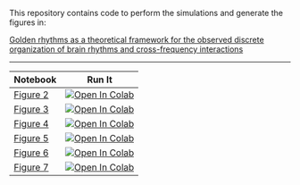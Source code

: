 This repository contains code to perform the simulations and generate the figures in:

[Golden rhythms as a theoretical framework for the observed discrete organization of brain rhythms and cross-frequency interactions](https://arxiv.org/abs/2111.09953)

---

| Notebook |  Run It |
| --- | --- |
| [Figure 2](./Figure-2.ipynb) | [![Open In Colab](https://colab.research.google.com/assets/colab-badge.svg)](https://colab.research.google.com/github/Mark-Kramer/Golden-Framework/blob/main/Figure-2.ipynb) |
| [Figure 3](./Figure-3.ipynb) | [![Open In Colab](https://colab.research.google.com/assets/colab-badge.svg)](https://colab.research.google.com/github/Mark-Kramer/Golden-Framework/blob/main/Figure-3.ipynb) |
| [Figure 4](./Figure-4.ipynb) | [![Open In Colab](https://colab.research.google.com/assets/colab-badge.svg)](https://colab.research.google.com/github/Mark-Kramer/Golden-Framework/blob/main/Figure-4.ipynb) |
| [Figure 5](./Figure-5.ipynb) | [![Open In Colab](https://colab.research.google.com/assets/colab-badge.svg)](https://colab.research.google.com/github/Mark-Kramer/Golden-Framework/blob/main/Figure-5.ipynb) |
| [Figure 6](./Figure-6.ipynb) | [![Open In Colab](https://colab.research.google.com/assets/colab-badge.svg)](https://colab.research.google.com/github/Mark-Kramer/Golden-Framework/blob/main/Figure-6.ipynb) |
| [Figure 7](./Figure-7.ipynb) | [![Open In Colab](https://colab.research.google.com/assets/colab-badge.svg)](https://colab.research.google.com/github/Mark-Kramer/Golden-Framework/blob/main/Figure-7.ipynb) |
